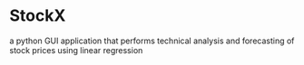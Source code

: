# StockX
a python GUI application that performs technical analysis and forecasting of stock prices using linear regression
